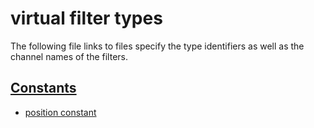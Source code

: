 # virtual filter types

The following file links to files specify the type identifiers as well as the channel names of the filters.

## [Constants](./constants.md#Constant-Virtual)
- [position constant](./constants.md#position-constant)